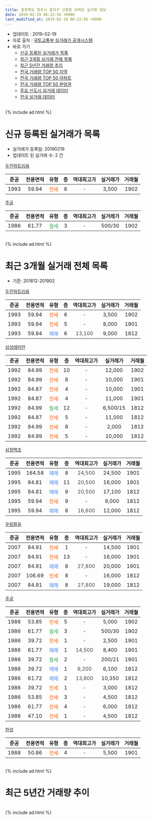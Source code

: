 ```yaml
---
title: 충청북도 청주시 흥덕구 신봉동 아파트 실거래 정보
date: 2019-02-19 06:22:56 +0900
last_modified_at: 2019-02-19 06:22:56 +0900
---
```


* 업데이트 : 2019-02-19
* 자료 출처 : [국토교통부 실거래가 공개시스템](http://rt.molit.go.kr)
* 바로 가기
    * [신규 등록된 실거래가 목록](#신규-등록된-실거래가-목록)
    * [최근 3개월 실거래 전체 목록](#최근-3개월-실거래-전체-목록)
    * [최근 5년간 거래량 추이](#최근-5년간-거래량-추이)
    * [전국 거래량 TOP 50 지역](https://inasie.github.io/apt-trade-info/최근-3개월-전국에서-가장-거래가-많이-발생한-지역)
    * [전국 거래량 TOP 50 아파트](https://inasie.github.io/apt-trade-info/최근-3개월-전국에서-가장-거래가-많이-발생한-아파트)
    * [전국 거래량 TOP 50 분양권](https://inasie.github.io/apt-trade-info/최근-3개월-전국에서-가장-거래가-많이-발생한-분양권)
    * [주요 신도시 실거래 데이터](https://inasie.github.io/apt-trade-info/주요-신도시)
    * [전국 실거래 데이터](https://inasie.github.io/apt-trade-info/전국)
<br>
{% include ad.html %}
<br>

# 신규 등록된 실거래가 목록
* 실거래가 등록일: 20190219
* 업데이트 된 실거래 수: 2 건


[두진하트리움](https://search.naver.com/search.naver?query=%EC%B6%A9%EC%B2%AD%EB%B6%81%EB%8F%84+%EC%B2%AD%EC%A3%BC%EC%8B%9C+%ED%9D%A5%EB%8D%95%EA%B5%AC+%EC%8B%A0%EB%B4%89%EB%8F%99+%EB%91%90%EC%A7%84%ED%95%98%ED%8A%B8%EB%A6%AC%EC%9B%80)

|준공|전용면적|유형|층|역대최고가|실거래가|거래월|
|:---:|:---:|:---:|:---:|:---:|:---:|:---:|
|1993|59.94|<span style="color:#ff5a00">전세</span>|6|<span style="color:#444444">-</span>|3,500|1902|

[주공](https://search.naver.com/search.naver?query=%EC%B6%A9%EC%B2%AD%EB%B6%81%EB%8F%84+%EC%B2%AD%EC%A3%BC%EC%8B%9C+%ED%9D%A5%EB%8D%95%EA%B5%AC+%EC%8B%A0%EB%B4%89%EB%8F%99+%EC%A3%BC%EA%B3%B5)

|준공|전용면적|유형|층|역대최고가|실거래가|거래월|
|:---:|:---:|:---:|:---:|:---:|:---:|:---:|
|1986|61.77|<span style="color:#34a853">월세</span>|3|<span style="color:#444444">-</span>|500/30|1902|


<br>
{% include ad.html %}
<br>

# 최근 3개월 실거래 전체 목록
* 기준: 201812-201902


[두진하트리움](https://search.naver.com/search.naver?query=%EC%B6%A9%EC%B2%AD%EB%B6%81%EB%8F%84+%EC%B2%AD%EC%A3%BC%EC%8B%9C+%ED%9D%A5%EB%8D%95%EA%B5%AC+%EC%8B%A0%EB%B4%89%EB%8F%99+%EB%91%90%EC%A7%84%ED%95%98%ED%8A%B8%EB%A6%AC%EC%9B%80)

|준공|전용면적|유형|층|역대최고가|실거래가|거래월|
|:---:|:---:|:---:|:---:|:---:|:---:|:---:|
|1993|59.94|<span style="color:#ff5a00">전세</span>|6|<span style="color:#444444">-</span>|3,500|1902|
|1993|59.94|<span style="color:#ff5a00">전세</span>|5|<span style="color:#444444">-</span>|8,000|1901|
|1993|59.94|<span style="color:#4285f3">매매</span>|6|<span style="color:#444444">13,100</span>|9,000|1812|

[삼성레미안](https://search.naver.com/search.naver?query=%EC%B6%A9%EC%B2%AD%EB%B6%81%EB%8F%84+%EC%B2%AD%EC%A3%BC%EC%8B%9C+%ED%9D%A5%EB%8D%95%EA%B5%AC+%EC%8B%A0%EB%B4%89%EB%8F%99+%EC%82%BC%EC%84%B1%EB%A0%88%EB%AF%B8%EC%95%88)

|준공|전용면적|유형|층|역대최고가|실거래가|거래월|
|:---:|:---:|:---:|:---:|:---:|:---:|:---:|
|1992|84.99|<span style="color:#ff5a00">전세</span>|10|<span style="color:#444444">-</span>|12,000|1902|
|1992|84.99|<span style="color:#ff5a00">전세</span>|8|<span style="color:#444444">-</span>|10,000|1901|
|1992|84.87|<span style="color:#ff5a00">전세</span>|4|<span style="color:#444444">-</span>|10,000|1901|
|1992|84.87|<span style="color:#ff5a00">전세</span>|4|<span style="color:#444444">-</span>|11,000|1901|
|1992|84.99|<span style="color:#34a853">월세</span>|12|<span style="color:#444444">-</span>|6,500/15|1812|
|1992|84.87|<span style="color:#ff5a00">전세</span>|5|<span style="color:#444444">-</span>|11,000|1812|
|1992|84.99|<span style="color:#ff5a00">전세</span>|8|<span style="color:#444444">-</span>|2,000|1812|
|1992|84.99|<span style="color:#ff5a00">전세</span>|5|<span style="color:#444444">-</span>|10,000|1812|

[삼정백조](https://search.naver.com/search.naver?query=%EC%B6%A9%EC%B2%AD%EB%B6%81%EB%8F%84+%EC%B2%AD%EC%A3%BC%EC%8B%9C+%ED%9D%A5%EB%8D%95%EA%B5%AC+%EC%8B%A0%EB%B4%89%EB%8F%99+%EC%82%BC%EC%A0%95%EB%B0%B1%EC%A1%B0)

|준공|전용면적|유형|층|역대최고가|실거래가|거래월|
|:---:|:---:|:---:|:---:|:---:|:---:|:---:|
|1995|164.58|<span style="color:#4285f3">매매</span>|8|<span style="color:#444444">24,500</span>|24,500|1901|
|1995|84.81|<span style="color:#4285f3">매매</span>|11|<span style="color:#444444">20,500</span>|16,000|1901|
|1995|84.81|<span style="color:#4285f3">매매</span>|9|<span style="color:#444444">20,500</span>|17,100|1812|
|1995|59.94|<span style="color:#ff5a00">전세</span>|9|<span style="color:#444444">-</span>|9,000|1812|
|1995|59.94|<span style="color:#4285f3">매매</span>|8|<span style="color:#444444">16,600</span>|12,000|1812|

[우림필유](https://search.naver.com/search.naver?query=%EC%B6%A9%EC%B2%AD%EB%B6%81%EB%8F%84+%EC%B2%AD%EC%A3%BC%EC%8B%9C+%ED%9D%A5%EB%8D%95%EA%B5%AC+%EC%8B%A0%EB%B4%89%EB%8F%99+%EC%9A%B0%EB%A6%BC%ED%95%84%EC%9C%A0)

|준공|전용면적|유형|층|역대최고가|실거래가|거래월|
|:---:|:---:|:---:|:---:|:---:|:---:|:---:|
|2007|84.91|<span style="color:#ff5a00">전세</span>|1|<span style="color:#444444">-</span>|14,500|1901|
|2007|84.91|<span style="color:#ff5a00">전세</span>|13|<span style="color:#444444">-</span>|16,000|1901|
|2007|84.91|<span style="color:#4285f3">매매</span>|8|<span style="color:#444444">27,800</span>|20,000|1901|
|2007|106.69|<span style="color:#ff5a00">전세</span>|8|<span style="color:#444444">-</span>|16,000|1812|
|2007|84.91|<span style="color:#4285f3">매매</span>|8|<span style="color:#444444">27,800</span>|19,000|1812|

[주공](https://search.naver.com/search.naver?query=%EC%B6%A9%EC%B2%AD%EB%B6%81%EB%8F%84+%EC%B2%AD%EC%A3%BC%EC%8B%9C+%ED%9D%A5%EB%8D%95%EA%B5%AC+%EC%8B%A0%EB%B4%89%EB%8F%99+%EC%A3%BC%EA%B3%B5)

|준공|전용면적|유형|층|역대최고가|실거래가|거래월|
|:---:|:---:|:---:|:---:|:---:|:---:|:---:|
|1986|53.85|<span style="color:#ff5a00">전세</span>|5|<span style="color:#444444">-</span>|5,000|1902|
|1986|61.77|<span style="color:#34a853">월세</span>|3|<span style="color:#444444">-</span>|500/30|1902|
|1986|39.72|<span style="color:#ff5a00">전세</span>|1|<span style="color:#444444">-</span>|2,500|1901|
|1986|61.77|<span style="color:#4285f3">매매</span>|1|<span style="color:#444444">14,500</span>|8,400|1901|
|1986|39.72|<span style="color:#34a853">월세</span>|2|<span style="color:#444444">-</span>|200/21|1901|
|1986|39.72|<span style="color:#4285f3">매매</span>|1|<span style="color:#444444">9,200</span>|6,100|1812|
|1986|61.72|<span style="color:#4285f3">매매</span>|2|<span style="color:#444444">13,800</span>|10,350|1812|
|1986|39.72|<span style="color:#ff5a00">전세</span>|1|<span style="color:#444444">-</span>|3,000|1812|
|1986|53.85|<span style="color:#ff5a00">전세</span>|3|<span style="color:#444444">-</span>|4,500|1812|
|1986|61.77|<span style="color:#ff5a00">전세</span>|4|<span style="color:#444444">-</span>|6,000|1812|
|1986|47.10|<span style="color:#ff5a00">전세</span>|1|<span style="color:#444444">-</span>|4,500|1812|

[한성](https://search.naver.com/search.naver?query=%EC%B6%A9%EC%B2%AD%EB%B6%81%EB%8F%84+%EC%B2%AD%EC%A3%BC%EC%8B%9C+%ED%9D%A5%EB%8D%95%EA%B5%AC+%EC%8B%A0%EB%B4%89%EB%8F%99+%ED%95%9C%EC%84%B1)

|준공|전용면적|유형|층|역대최고가|실거래가|거래월|
|:---:|:---:|:---:|:---:|:---:|:---:|:---:|
|1988|50.86|<span style="color:#ff5a00">전세</span>|4|<span style="color:#444444">-</span>|5,500|1901|


<br>
{% include ad.html %}
<br>

# 최근 5년간 거래량 추이


<div style="width:100%;">
    <canvas id="deal_progress" height="200"></canvas>
</div>

<script>
new Chart(document.getElementById("deal_progress"), {
    type: 'line',
    data: {
        labels: ['201402','201403','201404','201405','201406','201407','201408','201409','201410','201411','201412','201501','201502','201503','201504','201505','201506','201507','201508','201509','201510','201511','201512','201601','201602','201603','201604','201605','201606','201607','201608','201609','201610','201611','201612','201701','201702','201703','201704','201705','201706','201707','201708','201709','201710','201711','201712','201801','201802','201803','201804','201805','201806','201807','201808','201809','201810','201811','201812','201901','201902'],
        datasets: [{
            label: '매매',
            pointRadius: 1,
            data: [23, 29, 20, 18, 28, 24, 25, 33, 20, 16, 14, 22, 21, 19, 23, 20, 26, 17, 22, 17, 16, 14, 8, 15, 12, 18, 11, 12, 25, 15, 12, 12, 16, 13, 4, 7, 8, 13, 9, 13, 8, 7, 8, 16, 6, 6, 8, 14, 11, 17, 20, 9, 6, 12, 7, 5, 11, 16, 6, 4, 0],
            borderColor: "rgba(255, 201, 14, 1)",
            backgroundColor: "rgba(255, 201, 14, 0.5)",
            fill: false,
            lineTension: 0
        },{
            label: '전월세',
            pointRadius: 1,
            data: [10, 10, 15, 11, 6, 8, 6, 7, 11, 6, 8, 10, 9, 16, 10, 6, 12, 13, 10, 8, 18, 16, 6, 6, 10, 12, 10, 11, 9, 7, 5, 6, 7, 5, 3, 7, 10, 11, 12, 6, 6, 8, 6, 6, 3, 7, 4, 6, 4, 9, 7, 4, 7, 4, 3, 8, 6, 11, 10, 9, 4],
            borderColor: "rgba(0, 141, 185, 1)",
            backgroundColor: "rgba(0, 141, 185, 0.5)",
            fill: false,
            lineTension: 0
        }
        ]
    },
    options: {
        responsive: true,
        title: {
            display: false
        },
        tooltips: {
            mode: 'index',
            intersect: false
        },
        hover: {
            mode: 'nearest',
            intersect: true
        },
        scales: {
            xAxes: [{
                display: true,
                scaleLabel: {
                    display: true,
                    labelString: '년/월'
                }
            }],
            yAxes: [{
                display: true,
                ticks: {
                    suggestedMin: 0,
                },
                scaleLabel: {
                    display: true,
                    labelString: '실거래 수'
                }
            }]
        }
    }
});

</script>


<br>
{% include ad.html %}
<br>


